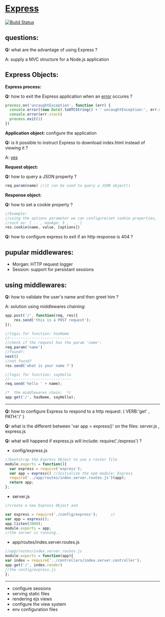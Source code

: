 [Express](http://expressjs.com/)
=====

[![Build Status](https://travis-ci.org/strongloop/express.svg?branch=master)](https://travis-ci.org/strongloop/express)


questions:
----
**Q:** what are the advantage of using Express ?

A: supply a MVC structure for a Node.js application




Express Objects:
-----
**Express process:**

**Q:** how to exit the Express application when an [error](http://expressjs.com/2x/guide.html#error-handling) occures ?

```javascript
process.on('uncaughtException', function (err) {
  console.error((new Date).toUTCString() + ' uncaughtException:', err.message)
  console.error(err.stack)
  process.exit(1)
})
```

**Application object:** configure the application

**Q:** is it possible to instruct Express to download index.html instead of viewing it  ?  

A: [yes](https://github.com/strongloop/express/blob/master/test/res.download.js)



**Request object:** 

**Q:** how to query a JSON property ? 

```javascript
req.param(name) //it can be used to query a JSON object()
```


**Response object:** 

**Q:** how to set a cookie property ? 

```javascript
//Example:
//using the options parameter we can configure/set cookie properties,
//such as: [ .. , maxAge: 5 ,  .. ]
res.cookie(name, value, [options]) 
```
 

**Q:** how to configure express to exit if an http response is 404 ?



pupular middlewares:
----
- Morgan: HTTP request logger 
- Session: support for persistant sessions


using middlewares:
-----

**Q:** how to validate the user's name and then greet him ?

A: solution using middlewares chaining:

```javascript
app.post('/', function(req, res){
    res.send('this is a POST request');
});

//logic for function: hasName
//----------------------------
//check if the request has the param 'name': 
req.param('name')
//found?:  
next()
//not found? 
res.send('what is your name ?')

//logic for function: sayHallo
//----------------------------
req.send('hello ' + name);

/*  the middlewares chain:  */
app.get('/', hasName, sayHello);
```

----


**Q:** how to configure Express to respond to a http request: ( VERB:'get' , PATH:'/' )

**Q:** what is the different between 'var app = express()' on the files: server.js , express.js

**Q:** what will happend if express.js will include: require('./express') ?



- config/express.js

```javascript
//bootstrap the Express Object to use a router file
module.exports = function(){
  var express = require('express');
  var app = express() //Initialize the npm module: Express
  require('../app/routes/index.server.routes.js')(app);
  return app;
};
```

- server.js

```javascript
//create a new Express Object and 

var express = require('./config/express');      //
var app = express();
app.listen(3000);
module.exports = app;
//the server is running..
```
 

- app/routes/index.server.routes.js

```javascript
//app/routes/index.server.routes.js
module.exports = function(app){
var index = require('../controllers/index.server.controller');
app.get('/', index.render)
//the config/express.js
};
```
----

- configure sessions
- serving static files
- rendering ejs views
- configure the view system
- env configuration files



